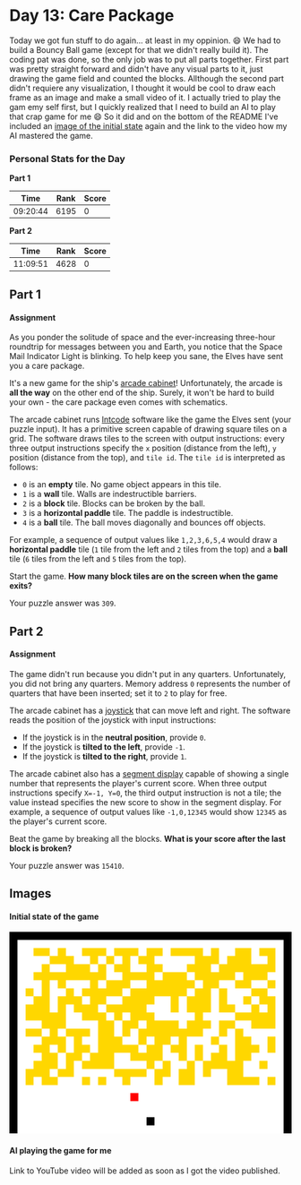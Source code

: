 # Day 13: Care Package
Today we got fun stuff to do again... at least in my oppinion. :smile: We had to build a Bouncy Ball game (except for that we didn't really build it). The coding pat was done, so the only job was to put all parts together. First part was pretty straight forward and didn't have any visual parts to it, just drawing the game field and counted the blocks. Allthough the second part didn't requiere any visualization, I thought it would be cool to draw each frame as an image and make a small video of it. I actually tried to play the gam emy self first, but I quickly realized that I need to build an AI to play that crap game for me :smile: So it did and on the bottom of the README I've included an [image of the initial state](#images) again and the link to the video how my AI mastered the game.

### Personal Stats for the Day
**Part 1**

 Time                  | Rank | Score 
-----------------------|------|-------
 09:20:44              | 6195 | 0     

**Part 2**

 Time                  | Rank | Score 
-----------------------|------|-------
 11:09:51              | 4628 | 0   

## Part 1
#### Assignment
As you ponder the solitude of space and the ever-increasing three-hour roundtrip for messages between you and Earth, you notice that the Space Mail Indicator Light is blinking. To help keep you sane, the Elves have sent you a care package.

It's a new game for the ship's [arcade cabinet](https://en.wikipedia.org/wiki/Arcade_cabinet)! Unfortunately, the arcade is **all the way** on the other end of the ship. Surely, it won't be hard to build your own - the care package even comes with schematics.

The arcade cabinet runs [Intcode](https://adventofcode.com/2019/day/9) software like the game the Elves sent (your puzzle input). It has a primitive screen capable of drawing square tiles on a grid. The software draws tiles to the screen with output instructions: every three output instructions specify the `x` position (distance from the left), `y` position (distance from the top), and `tile id`. The `tile id` is interpreted as follows:

- `0` is an **empty** tile. No game object appears in this tile.
- `1` is a **wall** tile. Walls are indestructible barriers.
- `2` is a **block** tile. Blocks can be broken by the ball.
- `3` is a **horizontal paddle** tile. The paddle is indestructible.
- `4` is a **ball** tile. The ball moves diagonally and bounces off objects.

For example, a sequence of output values like `1,2,3,6,5,4` would draw a **horizontal paddle** tile (`1` tile from the left and `2` tiles from the top) and a **ball** tile (`6` tiles from the left and `5` tiles from the top).

Start the game. **How many block tiles are on the screen when the game exits?**

Your puzzle answer was `309`.

## Part 2
#### Assignment
The game didn't run because you didn't put in any quarters. Unfortunately, you did not bring any quarters. Memory address `0` represents the number of quarters that have been inserted; set it to `2` to play for free.

The arcade cabinet has a [joystick](https://en.wikipedia.org/wiki/Joystick) that can move left and right. The software reads the position of the joystick with input instructions:

- If the joystick is in the **neutral position**, provide `0`.
- If the joystick is **tilted to the left**, provide `-1`.
- If the joystick is **tilted to the right**, provide `1`.

The arcade cabinet also has a [segment display](https://en.wikipedia.org/wiki/Display_device#Segment_displays) capable of showing a single number that represents the player's current score. When three output instructions specify `X=-1, Y=0`, the third output instruction is not a tile; the value instead specifies the new score to show in the segment display. For example, a sequence of output values like `-1,0,12345` would show `12345` as the player's current score.

Beat the game by breaking all the blocks. **What is your score after the last block is broken?**

Your puzzle answer was `15410`.

## Images

#### Initial state of the game

![Automatically generated](../../../images/AoC2019_day13_0.png)

#### AI playing the game for me

Link to YouTube video will be added as soon as I got the video published.